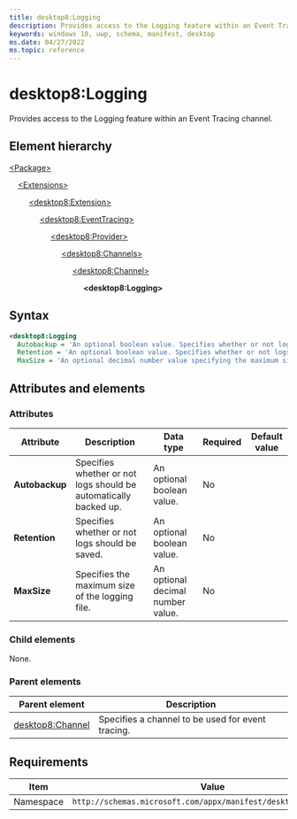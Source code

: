 ```yaml
---
title: desktop8:Logging
description: Provides access to the Logging feature within an Event Tracing channel.
keywords: windows 10, uwp, schema, manifest, desktop
ms.date: 04/27/2022
ms.topic: reference
---
```


# desktop8:Logging

Provides access to the Logging feature within an Event Tracing channel.

## Element hierarchy

[\<Package\>](element-package.md)

&nbsp;&nbsp;&nbsp;&nbsp;[\<Extensions\>](element-extensions.md)

&nbsp;&nbsp;&nbsp;&nbsp; &nbsp;&nbsp;&nbsp;&nbsp;[\<desktop8:Extension\>](element-desktop8-extension.md)

&nbsp;&nbsp;&nbsp;&nbsp; &nbsp;&nbsp;&nbsp;&nbsp; &nbsp;&nbsp;&nbsp;&nbsp;[\<desktop8:EventTracing\>](element-desktop8-eventtracing.md)

&nbsp;&nbsp;&nbsp;&nbsp; &nbsp;&nbsp;&nbsp;&nbsp; &nbsp;&nbsp;&nbsp;&nbsp; &nbsp;&nbsp;&nbsp;&nbsp;[\<desktop8:Provider\>](element-desktop8-provider.md)

&nbsp;&nbsp;&nbsp;&nbsp; &nbsp;&nbsp;&nbsp;&nbsp; &nbsp;&nbsp;&nbsp;&nbsp; &nbsp;&nbsp;&nbsp;&nbsp; &nbsp;&nbsp;&nbsp;&nbsp;[\<desktop8:Channels\>](element-desktop8-channels.md)

&nbsp;&nbsp;&nbsp;&nbsp; &nbsp;&nbsp;&nbsp;&nbsp; &nbsp;&nbsp;&nbsp;&nbsp; &nbsp;&nbsp;&nbsp;&nbsp; &nbsp;&nbsp;&nbsp;&nbsp; &nbsp;&nbsp;&nbsp;&nbsp;[\<desktop8:Channel\>](element-desktop8-channel.md)

&nbsp;&nbsp;&nbsp;&nbsp; &nbsp;&nbsp;&nbsp;&nbsp; &nbsp;&nbsp;&nbsp;&nbsp; &nbsp;&nbsp;&nbsp;&nbsp; &nbsp;&nbsp;&nbsp;&nbsp; &nbsp;&nbsp;&nbsp;&nbsp; &nbsp;&nbsp;&nbsp;&nbsp;**\<desktop8:Logging\>**

## Syntax

```xml
<desktop8:Logging
  Autobackup = 'An optional boolean value. Specifies whether or not logs should be automatically backed up.'
  Retention = 'An optional boolean value. Specifies whether or not logs should be saved.'
  MaxSize = 'An optional decimal number value specifying the maximum size of the logging file.' />
```

## Attributes and elements

### Attributes

| Attribute | Description | Data type | Required | Default value |
|-|-|-|-|-|
| **Autobackup** | Specifies whether or not logs should be automatically backed up. | An optional boolean value. | No |  |
| **Retention** | Specifies whether or not logs should be saved. | An optional boolean value. | No |  |
| **MaxSize** | Specifies the maximum size of the logging file. | An optional decimal number value. | No |  |

### Child elements

None.

### Parent elements

| Parent element | Description |
|-|-|
| [desktop8:Channel](element-desktop8-channel.md) | Specifies a channel to be used for event tracing. |

## Requirements

| Item  | Value  |
|--|--|
| Namespace | `http://schemas.microsoft.com/appx/manifest/desktop/windows10/8` |
